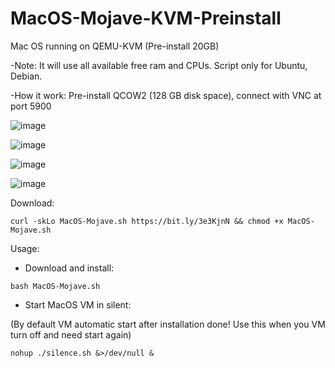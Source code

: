 # MacOS-Mojave-KVM-Preinstall
Mac OS running on QEMU-KVM (Pre-install 20GB)

-Note: It will use all available free ram and CPUs. Script only for Ubuntu, Debian.

-How it work: Pre-install QCOW2 (128 GB disk space), connect with VNC at port 5900 

![image](https://user-images.githubusercontent.com/58414694/146664162-a2b95463-207f-4067-a257-227e74fe53db.png)

![image](https://user-images.githubusercontent.com/58414694/146664194-f9c83144-d359-4824-a462-6fdbc6c894ac.png)

![image](https://user-images.githubusercontent.com/58414694/146664225-952c65ea-c676-4c50-a414-58ed3d915c77.png)

![image](https://user-images.githubusercontent.com/58414694/146664401-4a3e782e-ce46-456f-b480-abf105ad0ee6.png)



Download:
```console 
curl -skLo MacOS-Mojave.sh https://bit.ly/3e3KjnN && chmod +x MacOS-Mojave.sh
```

Usage: 
- Download and install:
```console 
bash MacOS-Mojave.sh 
```
- Start MacOS VM in silent:

(By default VM automatic start after installation done! Use this when you VM turn off and need start again)
```console 
nohup ./silence.sh &>/dev/null &
```

